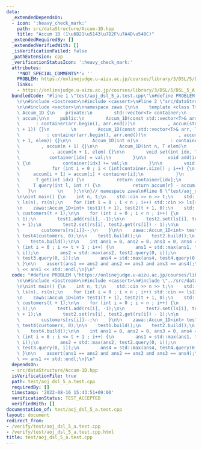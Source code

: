 ```yaml
---
data:
  _extendedDependsOn:
  - icon: ':heavy_check_mark:'
    path: src/dataStructure/Accum-1D.hpp
    title: "Accum 1D (1\u6B21\u5143\u7D2F\u7A4D\u548C)"
  _extendedRequiredBy: []
  _extendedVerifiedWith: []
  _isVerificationFailed: false
  _pathExtension: cpp
  _verificationStatusIcon: ':heavy_check_mark:'
  attributes:
    '*NOT_SPECIAL_COMMENTS*': ''
    PROBLEM: https://onlinejudge.u-aizu.ac.jp/courses/library/3/DSL/5/DSL_5_A
    links:
    - https://onlinejudge.u-aizu.ac.jp/courses/library/3/DSL/5/DSL_5_A
  bundledCode: "#line 1 \"test/aoj_dsl_5_a.test.cpp\"\n#define PROBLEM \"https://onlinejudge.u-aizu.ac.jp/courses/library/3/DSL/5/DSL_5_A\"\
    \n\n#include <iostream>\n#include <cassert>\n#line 2 \"src/dataStructure/Accum-1D.hpp\"\
    \n\n#include <vector>\n\nnamespace zawa {\n\n    template <class T>\n    class\
    \ Accum_1D {\n    private:\n        std::vector<T> container;\n        std::vector<T>\
    \ accum;\n\n    public:\n        Accum_1D(const std::vector<T>& arr) \n      \
    \      : container(arr.begin(), arr.end())\n            , accum(std::vector<T>(arr.size()\
    \ + 1)) {}\n        \n        Accum_1D(const std::vector<T>& arr, T elem)\n  \
    \          : container(arr.begin(), arr.end())\n            , accum(std::vector<T>(arr.size()\
    \ + 1, elem)) {}\n\n        Accum_1D(int n)\n            : container(n)\n    \
    \        , accum(n + 1) {}\n\n        Accum_1D(int n, T elem)\n            : container(n)\n\
    \            , accum(n + 1, elem) {}\n\n        void set(int idx, T val) {\n \
    \           container[idx] = val;\n        }\n\n        void add(int idx, T val)\
    \ {\n            container[idx] += val;\n        }\n\n        void build() {\n\
    \            for (int i = 0 ; i < (int)container.size() ; i++) {\n           \
    \     accum[i + 1] = accum[i] + container[i];\n            }\n        }\n\n  \
    \      T get(int idx) {\n            return container[idx];\n        }\n\n   \
    \     T query(int l, int r) {\n            return accum[r] - accum[l];\n     \
    \   }\n        \n    };\n\n}// namespace zawa\n#line 6 \"test/aoj_dsl_5_a.test.cpp\"\
    \n\nint main() {\n    int n, t;\n    std::cin >> n >> t;\n    std::vector<int>\
    \ ls(n), rs(n);\n    for (int i = 0 ; i < n ; i++) std::cin >> ls[i] >> rs[i];\n\
    \n    zawa::Accum_1D<int> test1(t + 1), test2(t + 1, 0);\n    std::vector<int>\
    \ customers(t + 1);\n\n    for (int i = 0 ; i < n ; i++) {\n        test1.add(ls[i],\
    \ 1);\n        test1.add(rs[i], -1);\n\n        test2.set(ls[i], test2.get(ls[i])\
    \ + 1);\n        test2.set(rs[i], test2.get(rs[i]) - 1);\n\n        customers[ls[i]]++;\n\
    \        customers[rs[i]]--;\n    }\n\n    zawa::Accum_1D<int> test3(customers),\
    \ test4(customers, 0);\n\n    test1.build();\n    test2.build();\n    test3.build();\n\
    \    test4.build();\n\n    int ans1 = 0, ans2 = 0, ans3 = 0, ans4 = 0;\n    for\
    \ (int i = 0 ; i <= t + 1 ; i++) {\n        ans1 = std::max(ans1, test1.query(0,\
    \ i));\n        ans2 = std::max(ans2, test2.query(0, i));\n        ans3 = std::max(ans3,\
    \ test3.query(0, i));\n        ans4 = std::max(ans4, test4.query(0, i));\n   \
    \ }\n\n    assert(ans1 == ans2 and ans2 == ans3 and ans3 == ans4);\n\n    std::cout\
    \ << ans1 << std::endl;\n}\n"
  code: "#define PROBLEM \"https://onlinejudge.u-aizu.ac.jp/courses/library/3/DSL/5/DSL_5_A\"\
    \n\n#include <iostream>\n#include <cassert>\n#include \"../src/dataStructure/Accum-1D.hpp\"\
    \n\nint main() {\n    int n, t;\n    std::cin >> n >> t;\n    std::vector<int>\
    \ ls(n), rs(n);\n    for (int i = 0 ; i < n ; i++) std::cin >> ls[i] >> rs[i];\n\
    \n    zawa::Accum_1D<int> test1(t + 1), test2(t + 1, 0);\n    std::vector<int>\
    \ customers(t + 1);\n\n    for (int i = 0 ; i < n ; i++) {\n        test1.add(ls[i],\
    \ 1);\n        test1.add(rs[i], -1);\n\n        test2.set(ls[i], test2.get(ls[i])\
    \ + 1);\n        test2.set(rs[i], test2.get(rs[i]) - 1);\n\n        customers[ls[i]]++;\n\
    \        customers[rs[i]]--;\n    }\n\n    zawa::Accum_1D<int> test3(customers),\
    \ test4(customers, 0);\n\n    test1.build();\n    test2.build();\n    test3.build();\n\
    \    test4.build();\n\n    int ans1 = 0, ans2 = 0, ans3 = 0, ans4 = 0;\n    for\
    \ (int i = 0 ; i <= t + 1 ; i++) {\n        ans1 = std::max(ans1, test1.query(0,\
    \ i));\n        ans2 = std::max(ans2, test2.query(0, i));\n        ans3 = std::max(ans3,\
    \ test3.query(0, i));\n        ans4 = std::max(ans4, test4.query(0, i));\n   \
    \ }\n\n    assert(ans1 == ans2 and ans2 == ans3 and ans3 == ans4);\n\n    std::cout\
    \ << ans1 << std::endl;\n}\n"
  dependsOn:
  - src/dataStructure/Accum-1D.hpp
  isVerificationFile: true
  path: test/aoj_dsl_5_a.test.cpp
  requiredBy: []
  timestamp: '2022-08-16 15:43:51+09:00'
  verificationStatus: TEST_ACCEPTED
  verifiedWith: []
documentation_of: test/aoj_dsl_5_a.test.cpp
layout: document
redirect_from:
- /verify/test/aoj_dsl_5_a.test.cpp
- /verify/test/aoj_dsl_5_a.test.cpp.html
title: test/aoj_dsl_5_a.test.cpp
---
```

